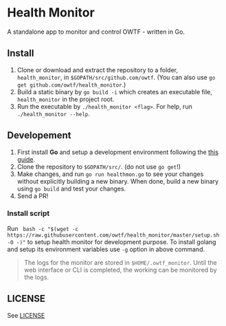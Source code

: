 # Health Monitor

A standalone app to monitor and control OWTF - written in Go.


## Install

1. Clone or download and extract the repository to a folder, `health_monitor`, in `$GOPATH/src/github.com/owtf`. (You can also use `go get github.com/owtf/health_monitor`.)
2. Build a static binary by `go build -i` which creates an executable file, `health_monitor` in the project root.
3. Run the executable by `./health_monitor <flag>`. For help, run `./health_monitor --help`.


## Developement

1. First install **Go** and setup a development environment following the [this guide](https://golang.org/doc/install).
2. Clone the repository to `$GOPATH/src/`. (do not use `go get`!)
3. Make changes, and run `go run healthmon.go` to see your changes without explicitly building a new binary. When done, build a new binary using `go build` and test your changes.
4. Send a PR!

### Install script

Run ` bash -c "$(wget -c https://raw.githubusercontent.com/owtf/health_monitor/master/setup.sh -O -)"` to setup health monitor for development purpose. To install golang and setup its environment variables use `-g` option in above command.

> The logs for the monitor are stored in `$HOME/.owtf_monitor`. Until the web interface or CLI is completed, the working can be monitored by the logs.


## LICENSE

See [LICENSE](LICENSE)
